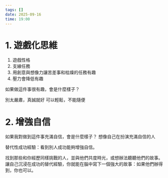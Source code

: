 ```yaml
---
tags: []
date: 2025-09-16
time: 19:00
---
```

# 1. 遊戲化思維

1. 遊戲性格
2. 支線任務
3. 用創意與想像力讓苦差事和枯燥的任務有趣
4. 壓力會降低有趣

如果做這件事很有趣，會是什麼樣子？

別太嚴肅，真誠就好
可以輕鬆，不能隨便

# 2. 增強自信

如果我對做到這件事充滿自信，會是什麼樣子？
想像自己在扮演充滿自信的人


替代性成功經驗：看到別人成功能夠增強自信。


找到那些和你經歷同樣挑戰的人，並與他們共度時光，或想辦法聽聽他們的故事。讓自己沉浸在成功的替代經驗，你就能在腦中寫下一個強大的故事：如果他們辦得到，你也可以。
			
